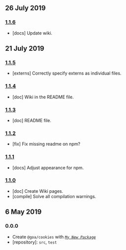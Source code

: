 ## 26 July 2019

### [1.1.6](https://github.com/idiocc/cookies/compare/v1.1.5...v1.1.6)

- [docs] Update wiki.

## 21 July 2019

### [1.1.5](https://github.com/idiocc/cookies/compare/v1.1.4...v1.1.5)

- [externs] Correctly specify externs as individual files.

### [1.1.4](https://github.com/idiocc/cookies/compare/v1.1.3...v1.1.4)

- [doc] Wiki in the README file.

### [1.1.3](https://github.com/idiocc/cookies/compare/v1.1.2...v1.1.3)

- [doc] README file.

### [1.1.2](https://github.com/idiocc/cookies/compare/v1.1.1...v1.1.2)

- [fix] Fix missing readme on npm?

### [1.1.1](https://github.com/idiocc/cookies/compare/v1.1.0...v1.1.1)

- [docs] Adjust appearance for npm.

### [1.1.0](https://github.com/idiocc/cookies/compare/v1.0.0...v1.1.0)

- [doc] Create Wiki pages.
- [compile] Solve all compilation warnings.

## 6 May 2019

### 0.0.0

- Create `@goa/cookies` with _[`My New Package`](https://mnpjs.org)_
- [repository]: `src`, `test`